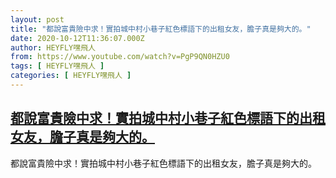 ```yaml
---
layout: post
title: "都說富貴險中求！實拍城中村小巷子紅色標語下的出租女友，膽子真是夠大的。"
date: 2020-10-12T11:36:07.000Z
author: HEYFLY嘿飛人
from: https://www.youtube.com/watch?v=PgP9QN0HZU0
tags: [ HEYFLY嘿飛人 ]
categories: [ HEYFLY嘿飛人 ]
---
```

<!--1602502567000-->
[都說富貴險中求！實拍城中村小巷子紅色標語下的出租女友，膽子真是夠大的。](https://www.youtube.com/watch?v=PgP9QN0HZU0)
------

<div>
都說富貴險中求！實拍城中村小巷子紅色標語下的出租女友，膽子真是夠大的。
</div>
